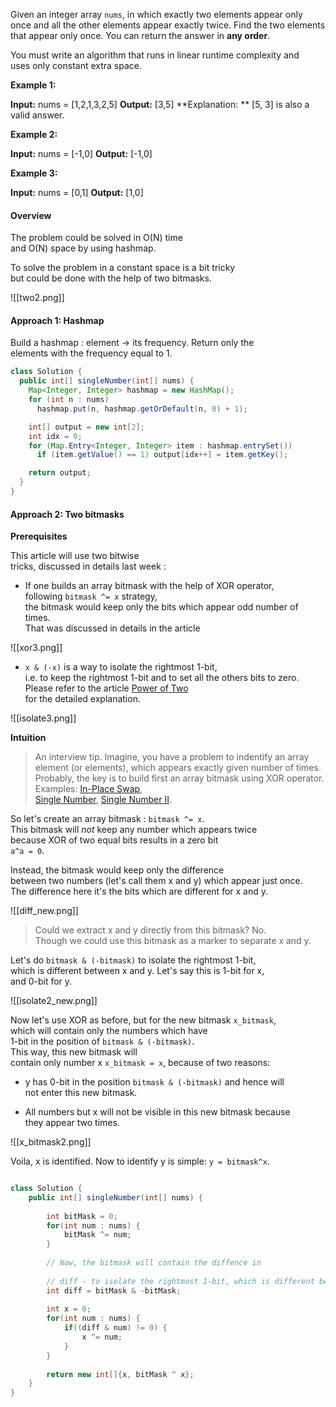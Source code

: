 
Given an integer array `nums`, in which exactly two elements appear only once and all the other elements appear exactly twice. Find the two elements that appear only once. You can return the answer in **any order**.

You must write an algorithm that runs in linear runtime complexity and uses only constant extra space.

**Example 1:**

**Input:** nums = [1,2,1,3,2,5]
**Output:** [3,5]
**Explanation: ** [5, 3] is also a valid answer.

**Example 2:**

**Input:** nums = [-1,0]
**Output:** [-1,0]

**Example 3:**

**Input:** nums = [0,1]
**Output:** [1,0]

#### Overview

The problem could be solved in O(N) time  
and O(N) space by using hashmap.

To solve the problem in a constant space is a bit tricky  
but could be done with the help of two bitmasks.

![[two2.png]]

#### Approach 1: Hashmap

Build a hashmap : element -> its frequency. Return only the  
elements with the frequency equal to 1.

```java
class Solution {
  public int[] singleNumber(int[] nums) {
    Map<Integer, Integer> hashmap = new HashMap();
    for (int n : nums)
      hashmap.put(n, hashmap.getOrDefault(n, 0) + 1);

    int[] output = new int[2];
    int idx = 0;
    for (Map.Entry<Integer, Integer> item : hashmap.entrySet())
      if (item.getValue() == 1) output[idx++] = item.getKey();

    return output;
  }
}
```

#### Approach 2: Two bitmasks

**Prerequisites**

This article will use two bitwise  
tricks, discussed in details last week :

- If one builds an array bitmask with the help of XOR operator,  
    following `bitmask ^= x` strategy,  
    the bitmask would keep only the bits which appear odd number of times.  
    That was discussed in details in the article

![[xor3.png]]
- `x & (-x)` is a way to isolate the rightmost 1-bit,  
    i.e. to keep the rightmost 1-bit and to set all the others bits to zero.  
    Please refer to the article [Power of Two](https://leetcode.com/articles/power-of-two/)  
    for the detailed explanation.

![[isolate3.png]]

**Intuition**

> An interview tip. Imagine, you have a problem to indentify an array  
> element (or elements), which appears exactly given number of times.  
> Probably, the key is to build first an array bitmask using XOR operator.  
> Examples: [In-Place Swap](https://leetcode.com/problems/single-number-iii/editorial/leetcode.com/articles/single-number-ii/356460/Single-Number-II/324042),  
> [Single Number](https://leetcode.com/articles/single-number/), [Single Number II](https://leetcode.com/problems/single-number-iii/editorial/leetcode.com/articles/single-number-ii/356460/Single-Number-II/324042).

So let's create an array bitmask : `bitmask ^= x`.  
This bitmask will _not_ keep any number which appears twice  
because XOR of two equal bits results in a zero bit  
`a^a = 0`.

Instead, the bitmask would keep only the difference  
between two numbers (let's call them x and y) which appear just once.  
The difference here it's the bits which are different for x and y.

![[diff_new.png]]

> Could we extract x and y directly from this bitmask? No.  
> Though we could use this bitmask as a marker to separate x and y.

Let's do `bitmask & (-bitmask)` to isolate the rightmost 1-bit,  
which is different between x and y. Let's say this is 1-bit for x,  
and 0-bit for y.

![[isolate2_new.png]]

Now let's use XOR as before, but for the new bitmask `x_bitmask`,  
which will contain only the numbers which have  
1-bit in the position of `bitmask & (-bitmask)`.  
This way, this new bitmask will  
contain only number x `x_bitmask = x`, because of two reasons:

- y has 0-bit in the position `bitmask & (-bitmask)` and hence will  
    not enter this new bitmask.
    
- All numbers but x will not be visible in this new bitmask because  
    they appear two times.

![[x_bitmask2.png]]

Voila, x is identified. Now to identify y is simple: `y = bitmask^x`.

```java

class Solution {
    public int[] singleNumber(int[] nums) {
        
        int bitMask = 0;
        for(int num : nums) {
            bitMask ^= num;
        }
        
        // Now, the bitmask will contain the diffence in 
        
        // diff - to isolate the rightmost 1-bit, which is different between x and y
        int diff = bitMask & -bitMask;
        
        int x = 0;
        for(int num : nums) {
            if((diff & num) != 0) {
                x ^= num;
            }
        }
        
        return new int[]{x, bitMask ^ x};
    }
}
```